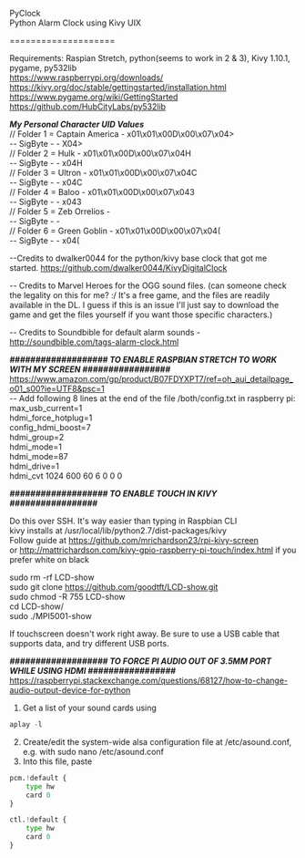 PyClock  
Python Alarm Clock using Kivy UIX

====================

Requirements: Raspian Stretch, python(seems to work in 2 & 3), Kivy 1.10.1, pygame, py532lib  
https://www.raspberrypi.org/downloads/  
https://kivy.org/doc/stable/gettingstarted/installation.html  
https://www.pygame.org/wiki/GettingStarted  
https://github.com/HubCityLabs/py532lib


***My Personal Character UID Values***  
// Folder 1 = Captain America 	- x01\x01\x00D\x00\x07\x04>   
-- SigByte -                    - X04>    
// Folder 2 = Hulk 				- x01\x01\x00D\x00\x07\x04H  
-- SigByte -					- x04H   
// Folder 3 = Ultron 			- x01\x01\x00D\x00\x07\x04C  
-- SigByte -					- x04C  
// Folder 4 = Baloo 			- x01\x01\x00D\x00\x07\x043  
-- SigByte -				    - x043  
// Folder 5 = Zeb Orrelios  	-   
-- SigByte -					-   
// Folder 6 = Green Goblin 		- x01\x01\x00D\x00\x07\x04(  
-- SigByte -					- x04(   



--Credits to dwalker0044 for the python/kivy base clock that got me started.
https://github.com/dwalker0044/KivyDigitalClock

-- Credits to Marvel Heroes for the OGG sound files. (can someone check the legality on this for me? :/ It's a free game, and the files are readily available in the DL. 
I guess if this is an issue I'll just say to download the game and get the files yourself if you want those specific characters.)

-- Credits to Soundbible for default alarm sounds - http://soundbible.com/tags-alarm-clock.html





***################### TO ENABLE RASPBIAN STRETCH TO WORK WITH MY SCREEN #################***
https://www.amazon.com/gp/product/B07FDYXPT7/ref=oh_aui_detailpage_o01_s00?ie=UTF8&psc=1  
-- Add following 8 lines at the end of the file /both/config.txt in raspberry pi:   
max_usb_current=1  
hdmi_force_hotplug=1  
config_hdmi_boost=7  
hdmi_group=2  
hdmi_mode=1  
hdmi_mode=87  
hdmi_drive=1  
hdmi_cvt 1024 600 60 6 0 0 0  

***################### TO ENABLE TOUCH IN KIVY #################***

Do this over SSH. It's way easier than typing in Raspbian CLI  
kivy installs at /usr/local/lib/python2.7/dist-packages/kivy  
Follow guide at https://github.com/mrichardson23/rpi-kivy-screen   
or http://mattrichardson.com/kivy-gpio-raspberry-pi-touch/index.html if you prefer white on black


sudo rm -rf LCD-show  
sudo git clone https://github.com/goodtft/LCD-show.git  
sudo chmod -R 755 LCD-show  
cd LCD-show/  
sudo ./MPI5001-show

If touchscreen doesn't work right away. Be sure to use a USB cable that supports data, and try different USB ports.

***################### TO FORCE PI AUDIO OUT OF 3.5MM PORT WHILE USING HDMI #################***  
https://raspberrypi.stackexchange.com/questions/68127/how-to-change-audio-output-device-for-python  
1) Get a list of your sound cards using  
``` python   
aplay -l  
```   
2) Create/edit the system-wide alsa configuration file at /etc/asound.conf, e.g. with sudo nano /etc/asound.conf  
3) Into this file, paste   
```python   
pcm.!default {  
    type hw  
    card 0  
}  

ctl.!default {
    type hw           
    card 0
}
```